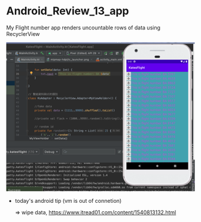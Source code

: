 # Android_Review_13_app
My Flight number app renders uncountable rows of data using RecyclerView

![](https://github.com/QueenieCplusplus/Android_Review_13_app/raw/main/output.png)

* today's android tip (vm is out of connetion)

  => wipe data, https://www.itread01.com/content/1540813132.html
